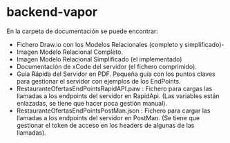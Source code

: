 # backend-vapor
En la carpeta de documentación se puede encontrar:
- Fichero Draw.io  con los Modelos Relacionales (completo y simplificado)-
- Imagen Modelo Relacional Completo.
- Imagen Modelo Relacional Simplificado (el implementado)
- Documentación de xCode del servidor (el fichero comprimido).
- Guía Rápida del Servidor en PDF. Pequeña guía con los puntos claves para gestionar el servidor con ejemplos de los EndPoints.
- RestauranteOfertasEndPointsRapidAPI.paw : Fichero para cargas las llamadas a los endpoints del servidor en RapidApi. (Las variables están enlazadas, se tiene que hacer poca gestión manual).
- RestauranteOfertasEndPointsPostMan.json : Fichero para cargar las llamadas a los endpoints del servidor en PostMan. (Se tiene que gestionar el token de acceso en los headers de algunas de las llamadas). 

